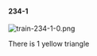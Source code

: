 #### 234-1
![train-234-1-0.png](https://github.com/lil-lab/nlvr/raw/master/nlvr/train/images/31/train-234-1-0.png "train-234-1-0.png")

There is 1 yellow triangle